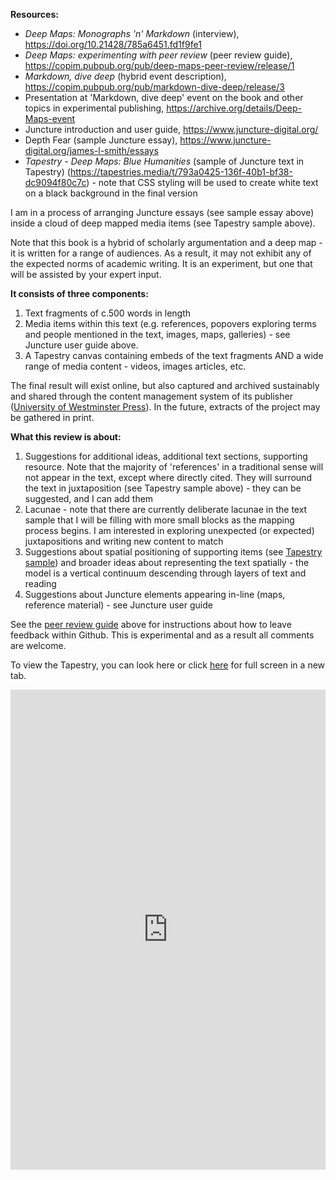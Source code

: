 **Resources:**

- *Deep Maps: Monographs 'n' Markdown* (interview), <https://doi.org/10.21428/785a6451.fd1f9fe1>
- *Deep Maps: experimenting with peer review* (peer review guide), <https://copim.pubpub.org/pub/deep-maps-peer-review/release/1>
- *Markdown, dive deep* (hybrid event description), <https://copim.pubpub.org/pub/markdown-dive-deep/release/3>
- Presentation at 'Markdown, dive deep' event on the book and other topics in experimental publishing, <https://archive.org/details/Deep-Maps-event>
- Juncture introduction and user guide, <https://www.juncture-digital.org/>
- Depth Fear (sample Juncture essay), <https://www.juncture-digital.org/james-l-smith/essays>
- *Tapestry - Deep Maps: Blue Humanities* (sample of Juncture text in Tapestry) (<https://tapestries.media/t/793a0425-136f-40b1-bf38-dc9094f80c7c>) - note that CSS styling will be used to create white text on a black background in the final version

I am in a process of arranging Juncture essays (see sample essay above) inside a cloud of deep mapped media items (see Tapestry sample above).

Note that this book is a hybrid of scholarly argumentation and a deep map - it is written for a range of audiences. As a result, it may not exhibit any of the expected norms of academic writing. It is an experiment, but one that will be assisted by your expert input.

**It consists of three components:**

1. Text fragments of c.500 words in length
2. Media items within this text (e.g. references, popovers exploring terms and people mentioned in the text, images, maps, galleries) - see Juncture user guide above.
3. A Tapestry canvas containing embeds of the text fragments AND a wide range of media content - videos, images articles, etc.

The final result will exist online, but also captured and archived sustainably and shared through the content management system of its publisher ([University of Westminster Press](https://uwestminsterpress.co.uk/)). In the future, extracts of the project may be gathered in print.

**What this review is about:**

1. Suggestions for additional ideas, additional text sections, supporting resource. Note that the majority of 'references' in a traditional sense will not appear in the text, except where directly cited. They will surround the text in juxtaposition (see Tapestry sample above) - they can be suggested, and I can add them
2. Lacunae - note that there are currently deliberate lacunae in the text sample that I will be filling with more small blocks as the mapping process begins. I am interested in exploring unexpected (or expected) juxtapositions and writing new content to match
3. Suggestions about spatial positioning of supporting items (see [Tapestry sample](https://tapestries.media/t/793a0425-136f-40b1-bf38-dc9094f80c7c)) and broader ideas about representing the text spatially - the model is a vertical continuum descending through layers of text and reading
4. Suggestions about Juncture elements appearing in-line (maps, reference material) - see Juncture user guide

See the [peer review guide](https://copim.pubpub.org/pub/deep-maps-peer-review/release/1) above for instructions about how to leave feedback within Github. This is experimental and as a result all comments are welcome.

To view the Tapestry, you can look here or click [here](https://tapestries.media/u/jameslouis.smith/cecf434c-ce87-4dd8-8f09-31220b2df0d9) for full screen in a new tab.

<iframe src="https://tapestries.media/u/jameslouis.smith/cecf434c-ce87-4dd8-8f09-31220b2df0d9" width=100% height="768" title="Tapestry Deep Maps: Blue Humanities (vertical draft)" frameborder="0"></iframe> 